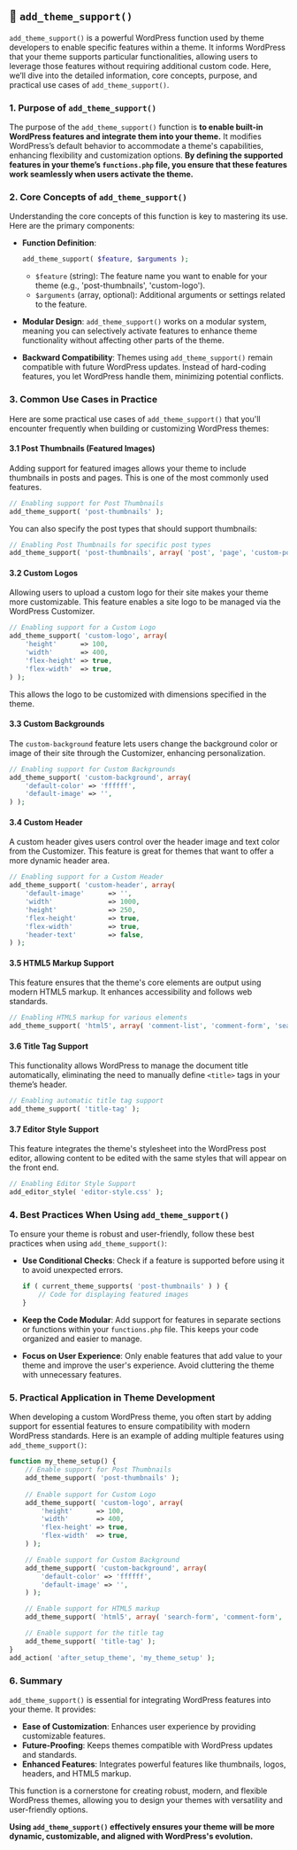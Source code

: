 ## 📌 `add_theme_support()`

`add_theme_support()` is a powerful WordPress function used by theme developers to enable specific features within a theme. It informs WordPress that your theme supports particular functionalities, allowing users to leverage those features without requiring additional custom code. Here, we’ll dive into the detailed information, core concepts, purpose, and practical use cases of `add_theme_support()`.

### 1. **Purpose of `add_theme_support()`**

The purpose of the `add_theme_support()` function is **to enable built-in WordPress features and integrate them into your theme.** It modifies WordPress’s default behavior to accommodate a theme's capabilities, enhancing flexibility and customization options. **By defining the supported features in your theme’s `functions.php` file, you ensure that these features work seamlessly when users activate the theme.**

### 2. **Core Concepts of `add_theme_support()`**

Understanding the core concepts of this function is key to mastering its use. Here are the primary components:

- **Function Definition**: 
  ```php
  add_theme_support( $feature, $arguments );
  ```
  - `$feature` (string): The feature name you want to enable for your theme (e.g., 'post-thumbnails', 'custom-logo').
  - `$arguments` (array, optional): Additional arguments or settings related to the feature.

- **Modular Design**: `add_theme_support()` works on a modular system, meaning you can selectively activate features to enhance theme functionality without affecting other parts of the theme.

- **Backward Compatibility**: Themes using `add_theme_support()` remain compatible with future WordPress updates. Instead of hard-coding features, you let WordPress handle them, minimizing potential conflicts.

### 3. **Common Use Cases in Practice**

Here are some practical use cases of `add_theme_support()` that you'll encounter frequently when building or customizing WordPress themes:

#### 3.1 **Post Thumbnails (Featured Images)**

Adding support for featured images allows your theme to include thumbnails in posts and pages. This is one of the most commonly used features.

```php
// Enabling support for Post Thumbnails
add_theme_support( 'post-thumbnails' );
```

You can also specify the post types that should support thumbnails:

```php
// Enabling Post Thumbnails for specific post types
add_theme_support( 'post-thumbnails', array( 'post', 'page', 'custom-post-type' ) );
```

#### 3.2 **Custom Logos**

Allowing users to upload a custom logo for their site makes your theme more customizable. This feature enables a site logo to be managed via the WordPress Customizer.

```php
// Enabling support for a Custom Logo
add_theme_support( 'custom-logo', array(
    'height'      => 100,
    'width'       => 400,
    'flex-height' => true,
    'flex-width'  => true,
) );
```

This allows the logo to be customized with dimensions specified in the theme.

#### 3.3 **Custom Backgrounds**

The `custom-background` feature lets users change the background color or image of their site through the Customizer, enhancing personalization.

```php
// Enabling support for Custom Backgrounds
add_theme_support( 'custom-background', array(
    'default-color' => 'ffffff',
    'default-image' => '',
) );
```

#### 3.4 **Custom Header**

A custom header gives users control over the header image and text color from the Customizer. This feature is great for themes that want to offer a more dynamic header area.

```php
// Enabling support for a Custom Header
add_theme_support( 'custom-header', array(
    'default-image'      => '',
    'width'              => 1000,
    'height'             => 250,
    'flex-height'        => true,
    'flex-width'         => true,
    'header-text'        => false,
) );
```

#### 3.5 **HTML5 Markup Support**

This feature ensures that the theme's core elements are output using modern HTML5 markup. It enhances accessibility and follows web standards.

```php
// Enabling HTML5 markup for various elements
add_theme_support( 'html5', array( 'comment-list', 'comment-form', 'search-form', 'gallery', 'caption' ) );
```

#### 3.6 **Title Tag Support**

This functionality allows WordPress to manage the document title automatically, eliminating the need to manually define `<title>` tags in your theme’s header.

```php
// Enabling automatic title tag support
add_theme_support( 'title-tag' );
```

#### 3.7 **Editor Style Support**

This feature integrates the theme's stylesheet into the WordPress post editor, allowing content to be edited with the same styles that will appear on the front end.

```php
// Enabling Editor Style Support
add_editor_style( 'editor-style.css' );
```

### 4. **Best Practices When Using `add_theme_support()`**

To ensure your theme is robust and user-friendly, follow these best practices when using `add_theme_support()`:

- **Use Conditional Checks**: Check if a feature is supported before using it to avoid unexpected errors.
  ```php
  if ( current_theme_supports( 'post-thumbnails' ) ) {
      // Code for displaying featured images
  }
  ```

- **Keep the Code Modular**: Add support for features in separate sections or functions within your `functions.php` file. This keeps your code organized and easier to manage.

- **Focus on User Experience**: Only enable features that add value to your theme and improve the user's experience. Avoid cluttering the theme with unnecessary features.

### 5. **Practical Application in Theme Development**

When developing a custom WordPress theme, you often start by adding support for essential features to ensure compatibility with modern WordPress standards. Here is an example of adding multiple features using `add_theme_support()`:

```php
function my_theme_setup() {
    // Enable support for Post Thumbnails
    add_theme_support( 'post-thumbnails' );
    
    // Enable support for Custom Logo
    add_theme_support( 'custom-logo', array(
        'height'      => 100,
        'width'       => 400,
        'flex-height' => true,
        'flex-width'  => true,
    ) );

    // Enable support for Custom Background
    add_theme_support( 'custom-background', array(
        'default-color' => 'ffffff',
        'default-image' => '',
    ) );

    // Enable support for HTML5 markup
    add_theme_support( 'html5', array( 'search-form', 'comment-form', 'gallery', 'caption' ) );

    // Enable support for the title tag
    add_theme_support( 'title-tag' );
}
add_action( 'after_setup_theme', 'my_theme_setup' );
```

### 6. **Summary**

`add_theme_support()` is essential for integrating WordPress features into your theme. It provides:
- **Ease of Customization**: Enhances user experience by providing customizable features.
- **Future-Proofing**: Keeps themes compatible with WordPress updates and standards.
- **Enhanced Features**: Integrates powerful features like thumbnails, logos, headers, and HTML5 markup.

This function is a cornerstone for creating robust, modern, and flexible WordPress themes, allowing you to design your themes with versatility and user-friendly options.

**Using `add_theme_support()` effectively ensures your theme will be more dynamic, customizable, and aligned with WordPress's evolution.**